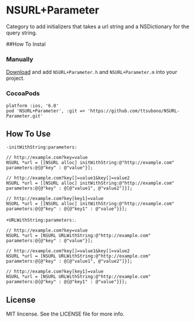 NSURL+Parameter
=================

Category to add initializers that takes a url string and a NSDictionary for the query string.

##How To Instal

### Manually
[Download](https://github.com/ttsubono/NSURL-Parameter/archive/master.zip) and add `NSURL+Parameter.h` and `NSURL+Parameter.m` into your project.

### CocoaPods
```objc
platform :ios, '6.0'
pod 'NSURL+Parameter', :git => 'https://github.com/ttsubono/NSURL-Parameter.git'
```

## How To Use

`-initWithString:parameters:`
```objc
// http://example.com?key=value
NSURL *url = [[NSURL alloc] initWithString:@"http://example.com" parameters:@{@"key" : @"value"}];

// http://example.com?key[]=value1&key[]=value2
NSURL *url = [[NSURL alloc] initWithString:@"http://example.com" parameters:@{@"key" : @[@"value1", @"value2"]}];

// http://example.com?key[key1]=value
NSURL *url = [[NSURL alloc] initWithString:@"http://example.com" parameters:@{@"key" : @{@"key1" : @"value"}}];
```

`+URLWithString:parameters:`.
```objc
// http://example.com?key=value
NSURL *url = [NSURL URLWithString:@"http://example.com" parameters:@{@"key" : @"value"}];

// http://example.com?key[]=value1&key[]=value2
NSURL *url = [NSURL URLWithString:@"http://example.com" parameters:@{@"key" : @[@"value1", @"value2"]}];

// http://example.com?key[key1]=value
NSURL *url = [NSURL URLWithString:@"http://example.com" parameters:@{@"key" : @{@"key1" : @"value"}}];
```

## License
MIT lincense. See the LICENSE file for more info.

